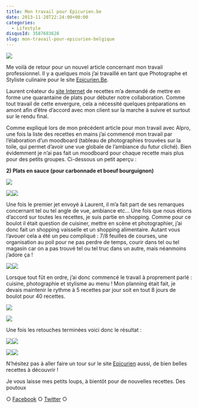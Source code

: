```yaml
---
title: Mon travail pour Epicurien.be
date: 2013-11-28T22:24:00+00:00
categories:
  - Lifestyle
disqusId: 3587683628
slug: mon-travail-pour-epicurien-belgique
---
```


![](http://www.crokmou.com/wp-content/uploads/2013/11/epicurien.be_terrine_travail-300x2001-300x200.jpg)

Me voilà de retour pour un nouvel article concernant mon travail professionnel. Il y a quelques mois j’ai travaillé en tant que Photographe et Styliste culinaire pour le site [Epicurien.Be](http://www.epicurien.be/)[](http://www.blogger.com/).

Laurent créateur du [site Internet](http://www.epicurien.be/) de recettes m’a demandé de mettre en forme une quarantaine de plats pour débuter notre collaboration. Comme tout travail de cette envergure, cela a nécessité quelques préparations en amont afin d’être d’accord avec mon client sur la marche à suivre et surtout sur le rendu final.

Comme expliqué lors de mon précédent article pour mon travail avec Alpro, une fois la liste des recettes en mains j’ai commencé mon travail par l’élaboration d’un moodboard (tableau de photographies trouvées sur la toile, qui permet d’avoir une vue globale de l’ambiance du futur cliché). Bien évidemment je n’ai pas fait un moodboard pour chaque recette mais plus pour des petits groupes. Ci-dessous un petit aperçu :

**2) Plats en sauce (pour carbonnade et boeuf bourguignon)**

![](http://www.crokmou.com/wp-content/uploads/2013/11/Capture-d-25E2-2580-2599e-25CC-2581cran-2013-11-24-a-25CC-2580-08.25.22-211x3001-211x300.png)

![](http://www.crokmou.com/wp-content/uploads/2013/11/Capture-d-25E2-2580-2599e-25CC-2581cran-2013-11-24-a-25CC-2580-08.27.03-300x2481-300x248.png)![](http://www.crokmou.com/wp-content/uploads/2013/11/Capture-d-25E2-2580-2599e-25CC-2581cran-2013-11-24-a-25CC-2580-08.26.40-300x2451-300x245.png)

Une fois le premier jet envoyé à Laurent, il m’a fait part de ses remarques concernant tel ou tel angle de vue, ambiance etc… Une fois que nous étions d’accord sur toutes les recettes, je suis partie en shopping. Comme pour ce boulot il était question de cuisiner, mettre en scène et photographier, j’ai donc fait un shopping vaisselle et un shopping alimentaire.
Autant vous l’avouer cela a été un peu compliqué : 7/8 feuilles de courses, une organisation au poil pour ne pas perdre de temps, courir dans tel ou tel magasin car on a pas trouvé tel ou tel truc dans un autre, mais néanmoins j’adore ça !

![](http://www.crokmou.com/wp-content/uploads/2013/11/1234151_549714238416980_1957940315_n-300x1691-300x169.jpg)![](http://www.crokmou.com/wp-content/uploads/2013/11/1236955_551427491578988_551814868_n-300x3001-300x300.jpg)

Lorsque tout fût en ordre, j’ai donc commencé le travail à proprement parlé : cuisine, photographie et stylisme au menu ! Mon planning était fait, je devais maintenir le rythme à 5 recettes par jour soit en tout 8 jours de boulot pour 40 recettes.

![](http://www.crokmou.com/wp-content/uploads/2013/11/MG_8590-300x2001-300x200.jpg)

![](http://www.crokmou.com/wp-content/uploads/2013/11/MG_8582-300x2001-300x200.jpg)

Une fois les retouches terminées voici donc le résultat :

![](http://www.crokmou.com/wp-content/uploads/2013/11/20130928_epicurien.be_sabayon_italien-300x2001-300x200.jpg)![](http://www.crokmou.com/wp-content/uploads/2013/11/20130928_epicurien.be_mousse_chocolat_facile-300x2001-300x200.jpg)

![](http://www.crokmou.com/wp-content/uploads/2013/11/20130928_epicurien.be_souris_agneau_vin_blanc_romarin-300x2001-300x200.jpg)![](http://www.crokmou.com/wp-content/uploads/2013/11/20130928_epicurien.be_poire_pochee_vin_rouge_epice-300x2001-300x200.jpg)

N’hésitez pas à aller faire un tour sur le site [Epicurien](http://www.epicurien.be/) aussi, de bien belles recettes à découvrir !

Je vous laisse mes petits loups, à bientôt pour de nouvelles recettes.
Des poutoux

○ [Facebook](https://www.facebook.com/crokmou.blog) ○ [Twitter](https://twitter.com/Crokmou) ○